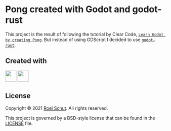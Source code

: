 # Pong created with Godot and godot-rust

This project is the result of following the tutorial by Clear Code, [`Learn Godot by creating Pong`](https://www.youtube.com/watch?v=kr1BoEbuveI). But instead of using GDScript I decided to use [`godot-rust`](https://github.com/godot-rust/godot-rust).

## Created with
<a href="https://www.jetbrains.com/?from=roeldev" target="_blank"><img src="https://blog.jetbrains.com/wp-content/uploads/2019/01/clion_icon.svg" width="35" /></a>
 <a href="https://godotengine.org/" target="_blank"><img src="https://upload.wikimedia.org/wikipedia/commons/6/6a/Godot_icon.svg" width=35 /></a>

## License
Copyright © 2021 [Roel Schut](https://roelschut.nl). All rights reserved.

This project is governed by a BSD-style license that can be found in the [LICENSE](LICENSE) file.
